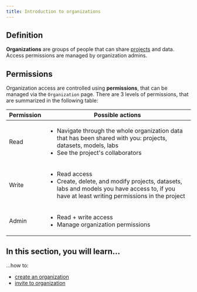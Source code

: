 ```yaml
---
title: Introduction to organizations
---
```


## Definition

**Organizations** are groups of people that can share [projects](../projects/introduction) and data. Access permissions are managed by organization admins.

## Permissions

Organization access are controlled using **permissions**, that can be managed via the `Organization` page. There are
3 levels of permissions, that are summarized in the following table:

| Permission | Possible actions                                                                                                                                                                 |
| ---------- | -------------------------------------------------------------------------------------------------------------------------------------------------------------------------------- |
| Read       | <ul><li>Navigate through the whole organization data that has been shared with you: projects, datasets, models, labs</li> <li>See the project's collaborators</li></ul>          |
| Write      | <ul><li>Read access</li><li>Create, delete, and modify projects, datasets, labs and models you have access to, if you have at least writing permissions in the project</li></ul> |
| Admin      | <ul><li>Read + write access</li><li>Manage organization permissions</li></ul>                                                                                                    |

## In this section, you will learn...

...how to:

- [create an organization](create-an-organization)
- [invite to organization](invite-to-organization)

